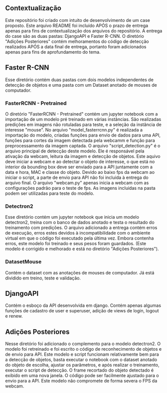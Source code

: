 ## Contextualização
Este repositório foi criado com intuito de desenvolvimento de um case proposto. Este arquivo README foi incluído APÓS o prazo de entrega apenas para fins de contextualização dos arquivos do repositório.
A entrega do case são as duas pastas: DjangoAPI e Faster R-CNN. O diretório "Adições Posteriores" contém melhoramentos do código de detecção realizados APÓS a data final de entrega, portanto foram adicionados apenas para fins de aprofundamento do tema.

## Faster R-CNN
Esse diretório contém duas pastas com dois modelos independentes de detecção de objetos e uma pasta com um Dataset anotado de mouses de computador.

### FasterRCNN - Pretrained
O diretório "FasterRCNN - Pretrained" contém um jupyter notebook com a importação de um modelo pré treinado em várias instâncias. São realizadas predições em imagens não rotuladas para teste, e a seleção da instância de interesse "mouse".
No arquivo "model_fasterrcnn.py" é realizada a importação do modelo, criadas funções para envio de dados para uma API, funções para cortes da imagem detectada pela webcamm e função para preprocessamento da imagem captada.
O arquivo "script_detection.py" é o arquivo principal de detecção deste modelo. Ele é responsável pela ativação da webcam, leitura da imagem e detecção de objetos. Este aquivo deve iniciar a webcam e ao detectar o objeto de interesse, o que está no interior da bounding box deve ser enviado para a API juntamente com a data e hora, MAC e classe do objeto.
Devido ao baixo fps da webcam ao iniciar o script, a parte de envio para API não foi incluida à entrega do arquivo final.
O arquivo "webcam.py" apenas inicia a webcam com as configurações padrão para o teste de fps. As imagens incluidas na pasta podem ser utilizadas para teste do modelo.

### Detectron2
Esse diretório contém um jupyter notebook que inicia um modelo detectron2, treina com o banco de dados anotado e testa o resultado do treinamento com predições.
O arquivo adicionado a entrega contém erros de execução, erros estes devidos à incompatibilidade com o ambiente virtual em que o código foi executado pela última vez.
Embora contenha erros, este modelo foi treinado e seus pesos foram guardados. (Este modelo é corrigido e melhorado e está no diretório "Adições Posteriores").

### DatasetMouse
Contém o dataset com as anotações de mouses de computador. Já está dividido em treino, teste e validação.

## DjangoAPI
Contém o esboço da API desenvolvida em django. Contém apenas algumas funções de cadastro de user e superuser, adição de views de login, logout e renew.

## Adições Posteriores
Nesse diretório foi adicionado o complemento para o modelo detectron2. O modelo foi retreinado e foi escrito o código de reconhecimento de objetos e de envio para API.
Este modelo e script funcionam relativamente bem para a detecção de objetos, basta executar o notebook com o dataset anotado do objeto de escolha, ajustar os parâmetros, e após realizar o treinamento, executar o script de detecção.
O frame recortado do objeto detectado é exibido em uma nova janela. O código pode ser facilmente ajustado para o envio para a API. Este modelo não compromete de forma severa o FPS da webcam.
